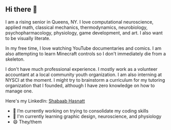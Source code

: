## Hi there 👋

I am a rising senior in Queens, NY. I love computational neuroscience, applied math, classical mechanics, thermodynamics, neurobiology, psychopharmacology, physiology, game development, and art. I also want to be visually literate. 

In my free time, I love watching YouTube documentaries and comics. I am also attempting to learn Minecraft controls so I don't immediately die from a skeleton.

I don't have much professional experience. I mostly work as a volunteer accountant at a local community youth organization. I am also interning at NYSCI at the moment. I might try to brainstorm a curriculum for my tutoring organization that I founded, although I have zero knowledge on how to manage one.

Here's my LinkedIn: [Shabaab Hasnatt](https://www.linkedin.com/in/shabaab-hasnatt-11a8801b9/)

- 🔭 I’m currently working on trying to consolidate my coding skills
- 🌱 I'm currently learning graphic design, neuroscience, and physiology
- 😄 They/them

